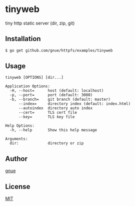 # tinyweb

tiny http static server (dir, zip, git)

## Installation

```sh
$ go get github.com/gnue/httpfs/examples/tinyweb
```

## Usage

```
tinyweb [OPTIONS] [dir...]

Application Options:
  -H, --host=      host (default: localhost)
  -p, --port=      port (default: 3000)
  -b, --branch=    git branch (default: master)
      --index=     directory index (default: index.html)
      --autoindex  directory auto index
      --cert=      TLS cert file
      --key=       TLS key file

Help Options:
  -h, --help       Show this help message

Arguments:
  dir:             directory or zip
```

## Author

[gnue](https://github.com/gnue)

## License

[MIT](LICENSE.txt)

